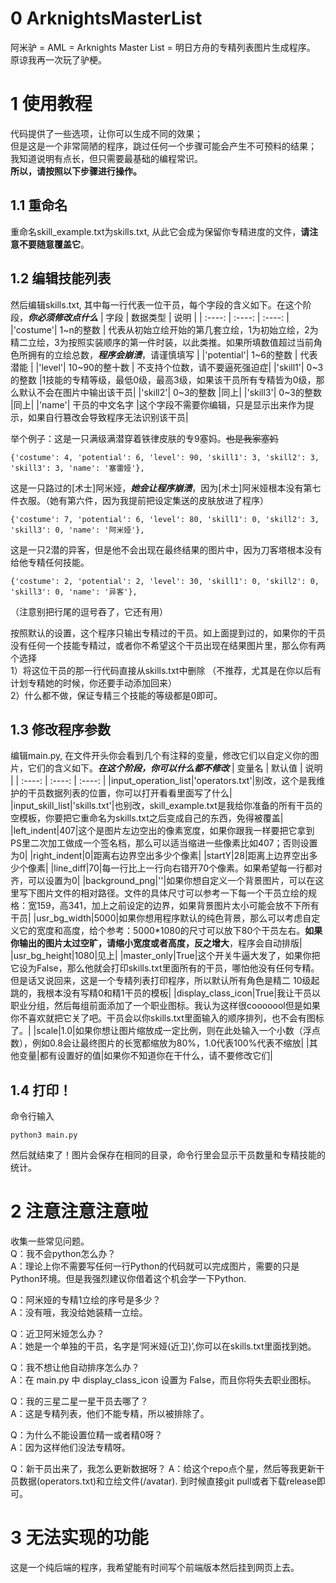 # 0 ArknightsMasterList
阿米驴 = AML = Arknights Master List = 明日方舟的专精列表图片生成程序。  
原谅我再一次玩了驴梗。

# 1 使用教程
代码提供了一些选项，让你可以生成不同的效果；  
但是这是一个非常简陋的程序，跳过任何一个步骤可能会产生不可预料的结果；  
我知道说明有点长，但只需要最基础的编程常识。  
**所以，请按照以下步骤进行操作。**

## 1.1 重命名
重命名skill_example.txt为skills.txt, 从此它会成为保留你专精进度的文件，**请注意不要随意覆盖它**。

## 1.2 编辑技能列表
然后编辑skills.txt, 其中每一行代表一位干员，每个字段的含义如下。在这个阶段，***你必须修改点什么***
| 字段 | 数据类型 | 说明 |
| :----: | :----:  | :----: |
|'costume'| 1~n的整数 | 代表从初始立绘开始的第几套立绘，1为初始立绘，2为精二立绘，3为按照实装顺序的第一件时装，以此类推。如果所填数值超过当前角色所拥有的立绘总数，***程序会崩溃***，请谨慎填写 |
|'potential'| 1~6的整数 | 代表潜能 |
|'level'| 10~90的整十数 | 不支持个位数，请不要逼死强迫症|
|'skill1'| 0~3的整数 |1技能的专精等级，最低0级，最高3级，如果该干员所有专精皆为0级，那么默认不会在图片中输出该干员|
|'skill2'| 0~3的整数 |同上|
|'skill3'| 0~3的整数 |同上|
|'name'| 干员的中文名字 |这个字段不需要你编辑，只是显示出来作为提示，如果自行篡改会导致程序无法识别该干员|

举个例子：这是一只满级满潜穿着铁律皮肤的专9塞妈。~~也是我家塞妈~~
```
{'costume': 4, 'potential': 6, 'level': 90, 'skill1': 3, 'skill2': 3, 'skill3': 3, 'name': '塞雷娅'},
```
  
这是一只路过的[术士]阿米娅，***她会让程序崩溃***，因为[术士]阿米娅根本没有第七件衣服。（她有第六件，因为我提前把设定集送的皮肤放进了程序）
```
{'costume': 7, 'potential': 6, 'level': 80, 'skill1': 0, 'skill2': 3, 'skill3': 0, 'name': '阿米娅'},
```
  
这是一只2潜的异客，但是他不会出现在最终结果的图片中，因为刀客塔根本没有给他专精任何技能。
```
{'costume': 2, 'potential': 2, 'level': 30, 'skill1': 0, 'skill2': 0, 'skill3': 0, 'name': '异客'},
```
（注意别把行尾的逗号吞了，它还有用） 
  
按照默认的设置，这个程序只输出专精过的干员。如上面提到过的，如果你的干员没有任何一个技能专精过，或者你不希望这个干员出现在结果图片里，那么你有两个选择  
1）将这位干员的那一行代码直接从skills.txt中删除 （不推荐，尤其是在你以后有计划专精她的时候，你还要手动添加回来）  
2）什么都不做，保证专精三个技能的等级都是0即可。   

## 1.3 修改程序参数
编辑main.py, 在文件开头你会看到几个有注释的变量，修改它们以自定义你的图片，它们的含义如下。***在这个阶段，你可以什么都不修改***
| 变量名 | 默认值 | 说明 |
| :----: | :----:  | :----: |
|input_operation_list|'operators.txt'|别改，这个是我维护的干员数据列表的位置，你可以打开看看里面写了什么|
|input_skill_list|'skills.txt'|也别改，skill_example.txt是我给你准备的所有干员的空模板，你要把它重命名为skills.txt之后变成自己的东西，免得被覆盖|
|left_indent|407|这个是图片左边空出的像素宽度，如果你跟我一样要把它拿到PS里二次加工做成一个签名档，那么可以适当缩进一些像素比如407；否则设置为0|
|right_indent|0|距离右边界空出多少个像素|
|startY|28|距离上边界空出多少个像素|
|line_diff|70|每一行比上一行向右错开70个像素。如果希望每一行都对齐，可以设置为0|
|background_png|''|如果你想自定义一个背景图片，可以在这里写下图片文件的相对路径。文件的具体尺寸可以参考一下每一个干员立绘的规格：宽159，高341，加上之前设定的边界，如果背景图片太小可能会放不下所有干员|
|usr_bg_width|5000|如果你想用程序默认的纯色背景，那么可以考虑自定义它的宽度和高度，给个参考：5000*1080的尺寸可以放下80个干员左右。**如果你输出的图片太过空旷，请缩小宽度或者高度，反之增大**，程序会自动排版|
|usr_bg_height|1080|见上|
|master_only|True|这个开关牛逼大发了，如果你把它设为False，那么他就会打印skills.txt里面所有的干员，哪怕他没有任何专精。但是话又说回来，这是一个专精列表打印程序，所以默认所有角色是精二 10级起跳的，我根本没有写精0和精1干员的模板|
|display_class_icon|True|我让干员以职业分组，然后每组前面添加了一个职业图标。我认为这样很cooooool但是如果你不喜欢就把它关了吧。干员会以你skills.txt里面输入的顺序排列，也不会有图标了。|
|scale|1.0|如果你想让图片缩放成一定比例，则在此处输入一个小数（浮点数），例如0.8会让最终图片的长宽都缩放为80%，1.0代表100%代表不缩放|
|其他变量|都有设置好的值|如果你不知道你在干什么，请不要修改它们|
## 1.4 打印！
命令行输入
```
python3 main.py
```
然后就结束了！图片会保存在相同的目录，命令行里会显示干员数量和专精技能的统计。


# 2 注意注意注意啦
收集一些常见问题。  
Q：我不会python怎么办？  
A：理论上你不需要写任何一行Python的代码就可以完成图片，需要的只是Python环境。但是我强烈建议你借着这个机会学一下Python.  
  
Q：阿米娅的专精1立绘的序号是多少？  
A：没有哦，我没给她装精一立绘。  
  
Q：近卫阿米娅怎么办？  
A：她是一个单独的干员，名字是‘阿米娅(近卫)’,你可以在skills.txt里面找到她。  
  
Q：我不想让他自动排序怎么办？  
A：在 main.py 中 display_class_icon 设置为 False，而且你将失去职业图标。  
  
Q：我的三星二星一星干员去哪了？  
A：这是专精列表，他们不能专精，所以被排除了。  
  
Q：为什么不能设置位精一或者精0呀？  
A：因为这样他们没法专精呀。  
  
Q：新干员出来了，我怎么更新数据呀？
A：给这个repo点个星，然后等我更新干员数据(operators.txt)和立绘文件(/avatar). 到时候直接git pull或者下载release即可。
     
  
# 3 无法实现的功能
这是一个纯后端的程序，我希望能有时间写个前端版本然后挂到网页上去。  






